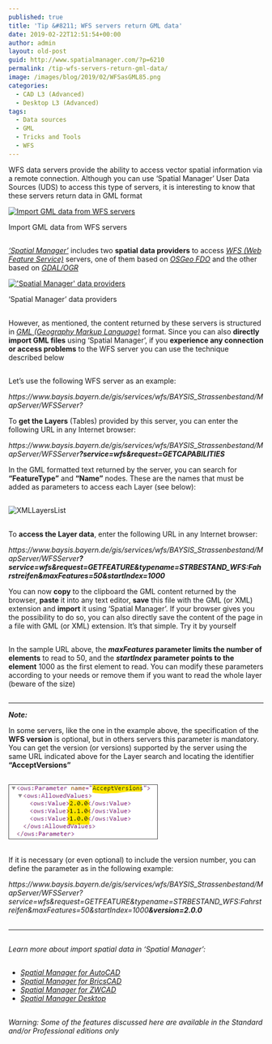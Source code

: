 ```yaml
---
published: true
title: 'Tip &#8211; WFS servers return GML data'
date: 2019-02-22T12:51:54+00:00
author: admin
layout: old-post
guid: http://www.spatialmanager.com/?p=6210
permalink: /tip-wfs-servers-return-gml-data/
image: /images/blog/2019/02/WFSasGML85.png
categories:
  - CAD L3 (Advanced)
  - Desktop L3 (Advanced)
tags:
  - Data sources
  - GML
  - Tricks and Tools
  - WFS
---
```

<p>
  WFS data servers provide the ability to access vector spatial information via a remote connection. Although you can use &#8216;Spatial Manager&#8217; User Data Sources (UDS) to access this type of servers, it is interesting to know that these servers return data in GML format
</p>

<p>
  <!--more-->
</p>

<div>
  <a href="/images/blog/2019/02/WFS_as_GMData2.png" target="_blank" rel="nofollow"><img src="/images/blog/2019/02/WFS_as_GMData2-1024x511.png" alt="Import GML data from WFS servers" width="625" height="312" srcset="/images/blog/2019/02/WFS_as_GMData2-1024x511.png 1024w, /images/blog/2019/02/WFS_as_GMData2-300x150.png 300w, /images/blog/2019/02/WFS_as_GMData2-768x383.png 768w, /images/blog/2019/02/WFS_as_GMData2-624x312.png 624w, /images/blog/2019/02/WFS_as_GMData2.png 1264w" sizes="(max-width: 625px) 100vw, 625px" /></a>
  
  <p>
    Import GML data from WFS servers
  </p>
</div>

<h2>
</h2>

<p>
  <span><em><a href="http://www.spatialmanager.com/" target="_blank" rel="nofollow">&#8216;Spatial Manager&#8217;</a></em></span> includes two <strong>spatial data providers</strong> to access <span><a href="https://en.wikipedia.org/wiki/Web_Feature_Service" target="_blank" rel="nofollow"><em><span>WFS (Web Feature Service)</span></em></a></span> servers, one of them based on <span><em><a href="http://fdo.osgeo.org/" target="_blank" rel="nofollow">OSGeo FDO</a></em></span> and the other based on <a href="https://en.wikipedia.org/wiki/GDAL" target="_blank" rel="nofollow"><span><em>GDAL/OGR</em></span></a>
</p>

<div>
  <a href="/images/blog/2019/02/SPMDataProviders.png" target="_blank" rel="nofollow"><img src="/images/blog/2019/02/SPMDataProviders.png" alt="'Spatial Manager' data providers" width="563" height="673" srcset="/images/blog/2019/02/SPMDataProviders.png 563w, /images/blog/2019/02/SPMDataProviders-251x300.png 251w" sizes="(max-width: 563px) 100vw, 563px" /></a>
  
  <p>
    &#8216;Spatial Manager&#8217; data providers
  </p>
</div>

<h2>
</h2>

<p>
  However, as mentioned, the content returned by these servers is structured in <span><em><a href="https://en.wikipedia.org/wiki/Geography_Markup_Language" target="_blank" rel="nofollow">GML (Geography Markup Language)</a></em></span> format. Since you can also <strong>directly import GML files</strong> using &#8216;Spatial Manager&#8217;, if you <strong>experience any connection or access problems</strong> to the WFS server you can use the technique described below
</p>

<h2>
</h2>

<p>
  Let&#8217;s use the following WFS server as an example:
</p>

<p>
  <span><em>https://www.baysis.bayern.de/gis/services/wfs/BAYSIS_Strassenbestand/MapServer/WFSServer?</em></span>
</p>

<p>
  To <strong>get the Layers</strong> (Tables) provided by this server, you can enter the following URL in any Internet browser:
</p>

<p>
  <span><em>https://www.baysis.bayern.de/gis/services/wfs/BAYSIS_Strassenbestand/MapServer/WFSServer<strong><span>?service=wfs&request=GETCAPABILITIES</span></strong></em></span>
</p>

<p>
  In the GML formatted text returned by the server, you can search for <strong>&#8220;FeatureType&#8221;</strong> and <strong>&#8220;Name&#8221;</strong> nodes. These are the names that must be added as parameters to access each Layer (see below):
</p>

<h2>
</h2>

<p>
  <img src="/images/blog/2019/02/XMLLayersList.png" alt="XMLLayersList" width="438" height="191" srcset="/images/blog/2019/02/XMLLayersList.png 438w, /images/blog/2019/02/XMLLayersList-300x131.png 300w" sizes="(max-width: 438px) 100vw, 438px" />
</p>

<h2>
</h2>

<p>
  To <strong>access the Layer data</strong>, enter the following URL in any Internet browser:
</p>

<p>
  <span><em>https://www.baysis.bayern.de/gis/services/wfs/BAYSIS_Strassenbestand/MapServer/WFSServer<span><strong>?service=wfs&request=GETFEATURE&typename=<span>STRBESTAND_WFS:Fahrstreifen<span>&maxFeatures=50&startIndex=1000</span></span></strong></span></em></span>
</p>

<p>
  You can now <strong>copy</strong> to the clipboard the GML content returned by the browser, <strong>paste</strong> it into any text editor, <strong>save</strong> this file with the GML (or XML) extension and <strong>import</strong> it using &#8216;Spatial Manager&#8217;. If your browser gives you the possibility to do so, you can also directly save the content of the page in a file with GML (or XML) extension. It&#8217;s that simple. Try it by yourself
</p>

<h2>
</h2>

<p>
  In the sample URL above, the <strong><em>maxFeatures</em> parameter limits the number of elements</strong> to read to 50, and the <strong><em>startIndex</em> parameter points to the element</strong> 1000 as the first element to read. You can modify these parameters according to your needs or remove them if you want to read the whole layer (beware of the size)
</p>

<h2>
</h2>

* * *

<p>
  <em><strong>Note:</strong></em>
</p>

<p>
  In some servers, like the one in the example above, the specification of the <strong>WFS version</strong> is optional, but in others servers this parameter is mandatory. You can get the version (or versions) supported by the server using the same URL indicated above for the Layer search and locating the identifier <strong>&#8220;AcceptVersions&#8221;</strong>
</p>

<h2>
</h2>

<p>
  <a href="/images/blog/2019/02/XMLAcceptVersions.png" target="_blank" rel="nofollow"><img src="/images/blog/2019/02/XMLAcceptVersions.png" alt="XMLAcceptVersions" width="295" height="108" /></a>
</p>

<h2>
</h2>

<p>
  If it is necessary (or even optional) to include the version number, you can define the parameter as in the following example:
</p>

<p>
  <span><em>https://www.baysis.bayern.de/gis/services/wfs/BAYSIS_Strassenbestand/MapServer/WFSServer</em></span><span><em>?service=wfs&request=GETFEATURE&typename=</em></span><span><em>STRBESTAND_WFS:Fahrstreifen<span>&maxFeatures=50&startIndex=1000</span></em></span><em><strong><span>&version=2.0.0</span></strong></em>
</p>

<h2>
</h2>

* * *

<h2>
</h2>

<p>
  <em>Learn more about import spatial data in &#8216;Spatial Manager&#8217;:</em>
</p>

<h2>
</h2>

<ul>
  <li>
    <span><a href="http://wiki.spatialmanager.com/index.php/Spatial_Manager%E2%84%A2_for_AutoCAD_-_FAQs:_Import" target="_blank" rel="nofollow"><span><em>Spatial Manager for AutoCAD</em></span></a></span>
  </li>
  <li>
    <span><span><a href="http://wiki.spatialmanager.com/index.php/Spatial_Manager%E2%84%A2_for_BricsCAD_-_FAQs:_Import" target="_blank" rel="nofollow"><span><em>Spatial Manager for BricsCAD</em></span></a></span></span>
  </li>
  <li>
    <span><span><a href="http://wiki.spatialmanager.com/index.php/Spatial_Manager%E2%84%A2_for_ZWCAD_-_FAQs:_Import" target="_blank" rel="nofollow"><span><em>Spatial Manager for ZWCAD</em></span></a></span></span>
  </li>
  <li>
    <a href="http://wiki.spatialmanager.com/index.php/Spatial_Manager_Desktop%E2%84%A2_-_FAQs:_Import_and_export" target="_blank" rel="nofollow"><span><em>Spatial Manager Desktop</em></span></a>
  </li>
</ul>

<h2>
</h2>

<p>
  <span><i>Warning: Some of the features discussed here are available in the Standard and/or Professional editions only</i></span>
</p>